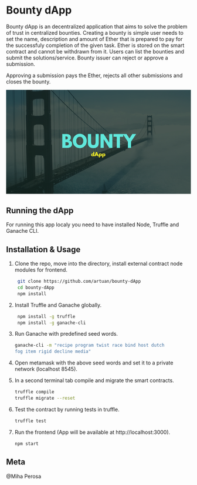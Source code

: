 # Bounty dApp

Bounty dApp is an decentralized application that aims to solve the problem of trust in centralized bounties.
Creating a bounty is simple user needs to set the name, description and amount of Ether that is prepared to pay for the successfuly completion of the given task. Ether is stored on the smart contract and cannot be withdrawn from it.
Users can list the bounties and submit the solutions/service.
Bounty issuer can reject or approve a submission. 

Approving a submission pays the Ether, rejects all other submissions and closes the bounty.

![](header.png)

## Running the dApp

For running this app localy you need to have installed Node, Truffle and Ganache CLI.


## Installation & Usage

1. Clone the repo, move into the directory, install external contract node modules for frontend.

	```sh
	 git clone https://github.com/artuan/bounty-dApp
	 cd bounty-dApp
	 npm install
    ```

2. Install Truffle and Ganache globally.

	```sh
	 npm install -g truffle
	 npm install -g ganache-cli
    ```

3. Run Ganache with predefined seed words.

	```sh
	ganache-cli -m "recipe program twist race bind host dutch 
	fog item rigid decline media"
    ```
4. Open metamask with the above seed words and set it to a private network (localhost 8545).

5. In a second terminal tab compile and migrate the smart contracts.

	```sh
	truffle compile
	truffle migrate --reset
    ```

6. Test the contract by running tests in truffle.

	```sh
	truffle test
    ```

7. Run the frontend (App will be available at http://localhost:3000).

	```sh
	npm start
    ```



## Meta

@Miha Perosa


